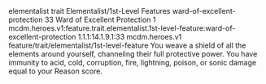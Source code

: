<ability>
  <metadata>
    <class>elementalist</class>
    <feature_type>trait</feature_type>
    <file_dpath>Elementalist/1st-Level Features</file_dpath>
    <item_id>ward-of-excellent-protection</item_id>
    <item_index>33</item_index>
    <item_name>Ward of Excellent Protection</item_name>
    <level>1</level>
    <scc>mcdm.heroes.v1:feature.trait.elementalist.1st-level-feature:ward-of-excellent-protection</scc>
    <scdc>1.1.1:14.1.9.1:33</scdc>
    <source>mcdm.heroes.v1</source>
    <type>feature/trait/elementalist/1st-level-feature</type>
  </metadata>
  <effects>
    <effect type="mundane">You weave a shield of all the elements around yourself, channeling their full protective power. You have immunity to acid, cold, corruption, fire, lightning, poison, or sonic damage equal to your Reason score.</effect>
  </effects>
</ability>

